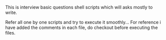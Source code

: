 This is interview basic questions shell scripts which will asks mostly to write.

Refer all one by one scripts and try to execute it smoothly...
For reference i have added the comments in each file, do checkout before executing the files.
 
